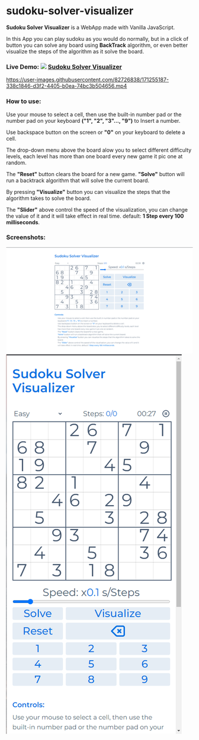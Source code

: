 # sudoku-solver-visualizer

**Sudoku Solver Visualizer** is a WebApp made with Vanilla JavaScript.

In this App you can play sudoku as you would do normally, but in a click of button you can solve any board using **BackTrack** algorithm, or even better visualize the steps of the algorithm as it solve the board.

### Live Demo: ![](https://img.shields.io/badge/version-1.0.0-blue) [Sudoku Solver Visualizer]()

https://user-images.githubusercontent.com/82726838/171255187-338c1846-d3f2-4405-b0ea-74bc3b504656.mp4

### How to use:

Use your mouse to select a cell, then use the built-in number pad or the number pad on your keyboard **("1", "2", "3"..., "9")** to Insert a number.

Use backspace button on the screen or **"0"** on your keyboard to delete a cell.

The drop-down menu above the board alow you to select different difficulty levels, each level has more than one board every new game it pic one at random.

The **"Reset"** button clears the board for a new game.
**"Solve"** button will run a backtrack algorithm that will solve the current board.

By pressing **"Visualize"** button you can visualize the steps that the algorithm takes to solve the board.

The **"Slider"** above control the speed of the visualization, you can change the value of it and it will take effect in real time. default: **1 Step every 100 milliseconds**.

### Screenshots:

![](./screenshots/01.png)
![](./screenshots/02.png)
